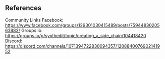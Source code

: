 ## References

Community Links
Facebook: https://www.facebook.com/groups/129301030415489/posts/7594483020563882/
Groups.io: https://groups.io/g/synthedit/topic/creating_a_side_chain/104418420
Discord: https://discord.com/channels/1071394722830094357/1208840076902141952

